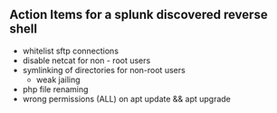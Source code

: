 ## Action Items for a splunk discovered reverse shell

- whitelist sftp connections
- disable netcat for non - root users
- symlinking of directories for non-root users
  - weak jailing
- php file renaming
- wrong permissions (ALL) on apt update && apt upgrade

